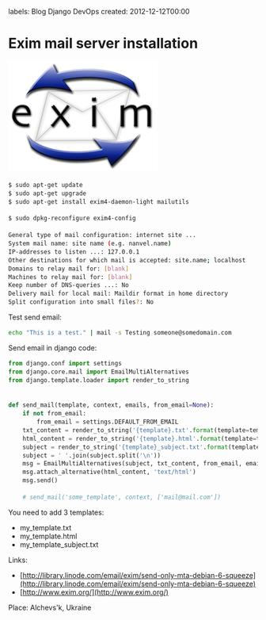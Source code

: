 labels: Blog
        Django
        DevOps
created: 2012-12-12T00:00

# Exim mail server installation

![Exim mail server](exim.png)

```bash
$ sudo apt-get update
$ sudo apt-get upgrade
$ sudo apt-get install exim4-daemon-light mailutils

$ sudo dpkg-reconfigure exim4-config

General type of mail configuration: internet site ...
System mail name: site name (e.g. nanvel.name)
IP-addresses to listen ...: 127.0.0.1
Other destinations for which mail is accepted: site.name; localhost
Domains to relay mail for: [blank]
Machines to relay mail for: [blank]
Keep number of DNS-queries ...: No
Delivery mail for local mail: Maildir format in home directory
Split configuration into small files?: No
```

Test send email:
```bash
echo "This is a test." | mail -s Testing someone@somedomain.com
```

Send email in django code:
```python
from django.conf import settings
from django.core.mail import EmailMultiAlternatives
from django.template.loader import render_to_string


def send_mail(template, context, emails, from_email=None):
    if not from_email:
        from_email = settings.DEFAULT_FROM_EMAIL
    txt_content = render_to_string('{template}.txt'.format(template=template), context)
    html_content = render_to_string('{template}.html'.format(template=template), context)
    subject = render_to_string('{template}_subject.txt'.format(template=template), context)
    subject = ' '.join(subject.split('\n'))
    msg = EmailMultiAlternatives(subject, txt_content, from_email, emails)
    msg.attach_alternative(html_content, 'text/html')
    msg.send()

    # send_mail('some_template', context, ['mail@mail.com'])
```

You need to add 3 templates:

- my_template.txt
- my_template.html
- my_template_subject.txt

Links:

- [http://library.linode.com/email/exim/send-only-mta-debian-6-squeeze](http://library.linode.com/email/exim/send-only-mta-debian-6-squeeze)
- [http://www.exim.org/](http://www.exim.org/)

Place: Alchevs'k, Ukraine

